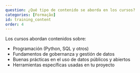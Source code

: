 ```yaml
---
question: ¿Qué tipo de contenido se aborda en los cursos?
categories: [Formação]
id: training_content
order: 4
---
```


Los cursos abordan contenidos sobre:
- Programación (Python, SQL y otros)
- Fundamentos de gobernanza y gestión de datos
- Buenas prácticas en el uso de datos públicos y abiertos
- Herramientas específicas usadas en tu proyecto
